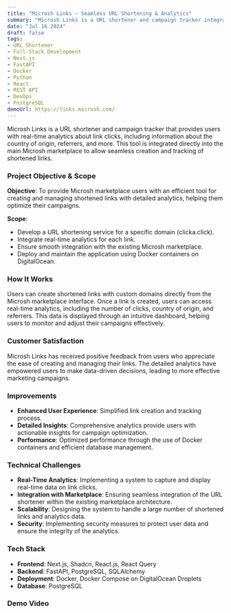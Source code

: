 ```yaml
---
title: "Microsh Links – Seamless URL Shortening & Analytics"
summary: "Microsh Links is a URL shortener and campaign tracker integrated seamlessly into the Microsh marketplace. This powerful tool offers real-time analytics on link clicks, custom back-half support, and intuitive insights to optimize your marketing campaigns effectively."
date: "Jul 16 2024"
draft: false
tags:
- URL Shortener
- Full-Stack Development
- Next.js
- FastAPI
- Docker
- Python
- React
- REST API
- DevOps
- PostgreSQL
demoUrl: https://links.microsh.com/
---
```


Microsh Links is a URL shortener and campaign tracker that provides users with real-time analytics about link clicks, including information about the country of origin, referrers, and more. This tool is integrated directly into the main Microsh marketplace to allow seamless creation and tracking of shortened links.

### Project Objective & Scope
**Objective**: To provide Microsh marketplace users with an efficient tool for creating and managing shortened links with detailed analytics, helping them optimize their campaigns.

**Scope**:
- Develop a URL shortening service for a specific domain (clicka.click).
- Integrate real-time analytics for each link.
- Ensure smooth integration with the existing Microsh marketplace.
- Deploy and maintain the application using Docker containers on DigitalOcean.


### How It Works
Users can create shortened links with custom domains directly from the Microsh marketplace interface. Once a link is created, users can access real-time analytics, including the number of clicks, country of origin, and referrers. This data is displayed through an intuitive dashboard, helping users to monitor and adjust their campaigns effectively.

### Customer Satisfaction
Microsh Links has received positive feedback from users who appreciate the ease of creating and managing their links. The detailed analytics have empowered users to make data-driven decisions, leading to more effective marketing campaigns.


### Improvements
- **Enhanced User Experience**: Simplified link creation and tracking process.
- **Detailed Insights**: Comprehensive analytics provide users with actionable insights for campaign optimization.
- **Performance**: Optimized performance through the use of Docker containers and efficient database management.


### Technical Challenges
- **Real-Time Analytics**: Implementing a system to capture and display real-time data on link clicks.
- **Integration with Marketplace**: Ensuring seamless integration of the URL shortener within the existing marketplace architecture.
- **Scalability**: Designing the system to handle a large number of shortened links and analytics data.
- **Security**: Implementing security measures to protect user data and ensure the integrity of the analytics.


### Tech Stack
- **Frontend**: Next.js, Shadcn, React.js, React Query
- **Backend**: FastAPI, PostgreSQL, SQLAlchemy
- **Deployment**: Docker, Docker Compose on DigitalOcean Droplets
- **Database**: PostgreSQL

### Demo Video

<lite-youtube
    videoid="_uhFsZFv4HQ"
    playlabel="Microsh Links Project Demo Video"></lite-youtube>
